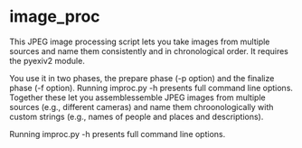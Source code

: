 image_proc
==========

This JPEG image processing script lets you take images from multiple sources and name them consistently and in chronological order. It requires the pyexiv2 module.

You use it in two phases, the prepare phase (-p option) and the finalize phase (-f option). Running improc.py -h presents full command line options. Together these let you assemblessemble JPEG images from multiple sources (e.g., different cameras) and name them chroonologically with custom strings (e.g., names of people and places and descriptions).

Running improc.py -h presents full command line options.
